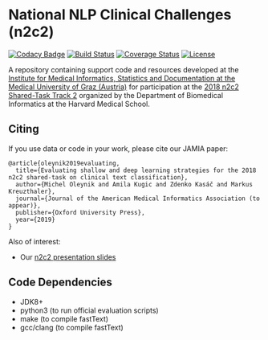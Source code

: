# National NLP Clinical Challenges (n2c2)

[![Codacy Badge](https://api.codacy.com/project/badge/Grade/61f8f04b341a482f95b9a38073575860)](https://app.codacy.com/app/michelole/n2c2?utm_source=github.com&utm_medium=referral&utm_content=bst-mug/n2c2&utm_campaign=badger)
[![Build Status](https://travis-ci.org/bst-mug/n2c2.svg?branch=master)](https://travis-ci.org/bst-mug/n2c2)
[![Coverage Status](https://coveralls.io/repos/github/bst-mug/n2c2/badge.svg?branch=master)](https://coveralls.io/github/bst-mug/n2c2?branch=master)
[![License](https://img.shields.io/badge/License-Apache%202.0-blue.svg)](https://opensource.org/licenses/Apache-2.0)

A repository containing support code and resources developed at the [Institute for Medical Informatics, Statistics and Documentation at the Medical University of Graz (Austria)](https://www.medunigraz.at/imi/en/) for participation at the [2018 n2c2 Shared-Task Track 2](https://n2c2.dbmi.hms.harvard.edu/) organized by the Department of Biomedical Informatics at the Harvard Medical School.

## Citing

If you use data or code in your work, please cite our JAMIA paper:

```
@article{oleynik2019evaluating,
  title={Evaluating shallow and deep learning strategies for the 2018 n2c2 shared-task on clinical text classification},
  author={Michel Oleynik and Amila Kugic and Zdenko Kasáč and Markus Kreuzthaler},
  journal={Journal of the American Medical Informatics Association (to appear)},
  publisher={Oxford University Press},
  year={2019}
}
```

Also of interest:
- Our [n2c2 presentation slides](https://www.medunigraz.at/imi/de/n2c2.Presentation_V6.pdf)

## Code Dependencies
- JDK8+
- python3 (to run official evaluation scripts)
- make (to compile fastText)
- gcc/clang (to compile fastText)
